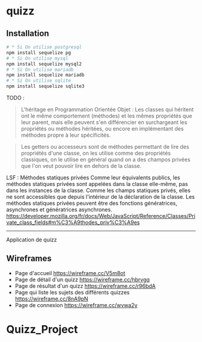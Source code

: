 # quizz

## Installation

```bash
# * Si On utilise postgresql
npm install sequelize pg
# * Si On utilise mysql
npm install sequelize mysql2
# * Si On utilise mariadb
npm install sequelize mariadb
# * Si On utilise sqlite
npm install sequelize sqlite3
```

TODO :

> L'héritage en Programmation Orientée Objet : Les classes qui héritent ont le même comportement (méthodes) et les mêmes propriétés que leur parent, mais elle peuvent s'en différencier en surchargeant les propriétés ou méthodes héritées, ou encore en implémentant des méthodes propre à leur spécificités.

> Les getters ou accesseurs sont de méthodes permettant de lire des propriétés d'une classe, on les utilise comme des propriétés classiques, on le utilise en général quand on a des champos privées que l'on veut pouvoir lire en dehors de la classe.

LSF : Méthodes statiques privées
Comme leur équivalents publics, les méthodes statiques privées sont appelées dans la classe elle-même, pas dans les instances de la classe. Comme les champs statiques privés, elles ne sont accessibles que depuis l'intérieur de la déclaration de la classe.
Les méthodes statiques privées peuvent être des fonctions génératrices, asynchrones et génératrices asynchrones.
<https://developer.mozilla.org/fr/docs/Web/JavaScript/Reference/Classes/Private_class_fields#m%C3%A9thodes_priv%C3%A9es>

---

Application de quizz

## Wireframes

-   Page d'accueil <https://wireframe.cc/V5m8ot>
-   Page de détail d'un quizz <https://wireframe.cc/hbrvgq>
-   Page de résultat d'un quizz <https://wireframe.cc/r96bdA>
-   Page qui liste les sujets des différents quizzes <https://wireframe.cc/8nA9pN>
-   Page de connexion <https://wireframe.cc/wvwa2y>
# Quizz_Project
